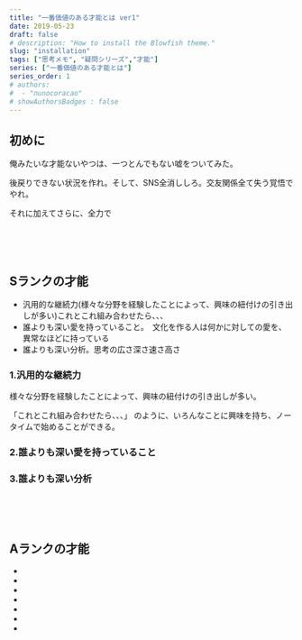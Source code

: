 ```yaml
---
title: "一番価値のある才能とは ver1"
date: 2019-05-23
draft: false
# description: "How to install the Blowfish theme."
slug: "installation"
tags: ["思考メモ", "疑問シリーズ","才能"]
series: ["一番価値のある才能とは"]
series_order: 1
# authors:
#  - "nunocoracao"
# showAuthorsBadges : false 
---
```



## 初めに
俺みたいな才能ないやつは、一つとんでもない嘘をついてみた。

後戻りできない状況を作れ。そして、SNS全消ししろ。交友関係全て失う覚悟でやれ。

それに加えてさらに、全力で


<br><br><br>
## Sランクの才能


- 汎用的な継続力(様々な分野を経験したことによって、興味の紐付けの引き出しが多い)これとこれ組み合わせたら、、、
- 誰よりも深い愛を持っていること。　文化を作る人は何かに対しての愛を、異常なほどに持っている
- 誰よりも深い分析。思考の広さ深さ速さ高さ



### 1.汎用的な継続力
様々な分野を経験したことによって、興味の紐付けの引き出しが多い。

「これとこれ組み合わせたら、、、」
のように、いろんなことに興味を持ち、ノータイムで始めることができる。




### 2.誰よりも深い愛を持っていること

### 3.誰よりも深い分析



<br><br><br>
## Aランクの才能

- 
- 
- 
- 
- 
- 
- 






